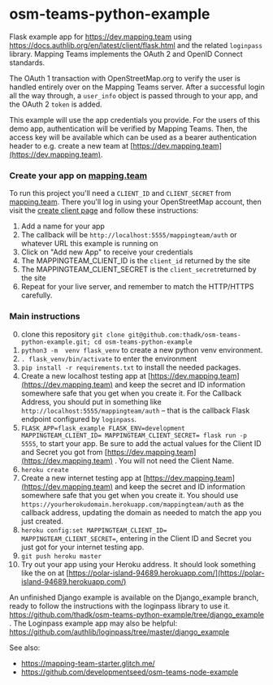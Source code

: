 # osm-teams-python-example

Flask example app for https://dev.mapping.team using https://docs.authlib.org/en/latest/client/flask.html and the related `loginpass` library. Mapping Teams implements the OAuth 2 and OpenID Connect standards. 

The OAuth 1 transaction with OpenStreetMap.org to verify the user is handled entirely over on the Mapping Teams server. After a successful login all the way through, a `user_info` object is passed through to your app, and the OAuth 2 `token` is added.

This example will use the app credentials you provide. For the users of this demo app, authentication will be verified by Mapping Teams. Then, the access key will be available which can be used as a bearer authentication header to e.g. create a new team at [https://dev.mapping.team](https://dev.mapping.team). 

### Create your app on [mapping.team](https://dev.mapping.team)

To run this project you'll need a `CLIENT_ID` and `CLIENT_SECRET` from [mapping.team](https://dev.mapping.team). There you'll log in using your OpenStreetMap account, then visit the [create client page](https://dev.mapping.team/teams/create) and follow these instructions:

1. Add a name for your app
2. The callback will be `http://localhost:5555/mappingteam/auth` or whatever URL this example is running on
3. Click on "Add new App" to receive your credentials
4. The MAPPINGTEAM_CLIENT_ID is the `client_id` returned by the site
5. The MAPPINGTEAM_CLIENT_SECRET is the `client_secret`returned by the site
6. Repeat for your live server, and remember to match the HTTP/HTTPS carefully.

### Main instructions

0. clone this repository `git clone git@github.com:thadk/osm-teams-python-example.git; cd osm-teams-python-example`
1. `python3 -m  venv flask_venv` to create a new python venv environment.
2. `. flask_venv/bin/activate` to enter the environment
3. `pip install -r requirements.txt` to install the needed packages.
4. Create a new localhost testing app at [https://dev.mapping.team](https://dev.mapping.team) and keep the secret and ID information somewhere safe that you get when you create it. For the Callback Address, you should put in something like `http://localhost:5555/mappingteam/auth` – that is the callback Flask endpoint configured by `loginpass`.
5. `FLASK_APP=flask_example FLASK_ENV=development MAPPINGTEAM_CLIENT_ID= MAPPINGTEAM_CLIENT_SECRET= flask run -p 5555`, to start your app. Be sure to add the actual values for the Client ID and Secret you got from [https://dev.mapping.team](https://dev.mapping.team) . You will not need the Client Name.
6. `heroku create`
4. Create a new internet testing app at [https://dev.mapping.team](https://dev.mapping.team) and keep the secret and ID information somewhere safe that you get when you create it. You should use `https://yourherokudomain.herokuapp.com/mappingteam/auth` as the callback address, updating the domain as needed to match the app you just created.
7. `heroku config:set MAPPINGTEAM_CLIENT_ID= MAPPINGTEAM_CLIENT_SECRET=`, entering in the Client ID and Secret you just got for your internet testing app.
8. `git push heroku master`
9. Try out your app using your Heroku address. It should look something like the on at [https://polar-island-94689.herokuapp.com/](https://polar-island-94689.herokuapp.com/)

An unfinished Django example is available on the Django_example branch, ready to follow the instructions with the loginpass library to use it. https://github.com/thadk/osm-teams-python-example/tree/django_example . The Loginpass example app may also be helpful: https://github.com/authlib/loginpass/tree/master/django_example

See also:
* https://mapping-team-starter.glitch.me/ 
* https://github.com/developmentseed/osm-teams-node-example